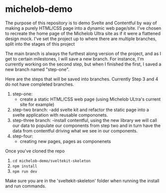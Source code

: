 # michelob-demo
The purpose of this repository is to demo Svelte and Contentful by way of making a purely HTML/CSS page into a dynamic web page/site. 
I've chosen to recreate the home page of the Michelob Ultra site as if it were a flattened design mock. 
I've set the project up to where there are multiple branches, split into the stages of this project

The main branch is always the furthest along version of the project, and as I get to certain milestones, I will save a new branch. For instance, I'm currently working on the second step, but when I finished the first, I saved a new branch named "step-one".

Here are the steps that will be saved into branches. Currently Step 3 and 4 do not have completed branches. 

1. step-one:
   - create a static HTML/CSS web page (using Michelob ULtra's current site for example)
2. step-two branch:
  -add svelte kit and refactor the static page into a svelte application with reusable compononets.
3. step-three branch:
  -install contentful, using the new library we will call our data to populate our components from step two and in turn have the data from contentful driving what we see in our components.
4. step-four:
   - creating new pages, pages as componenets

   

Once you've cloned the repo

1. `cd michelob-demo/sveltekit-skeleton`
2. `npm install`
3. `npm run dev`

Make sure you are in the 'sveltekit-skeleton' folder when running the install and run commands.





